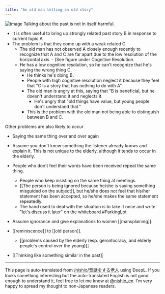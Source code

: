```yaml
---
title: "An old man telling an old story"
---
```


![image](https://gyazo.com/9137c42e07141f82adb2f1493067b8ed/thumb/1000)
Talking about the past is not in itself harmful.
- It is often useful to bring up strongly related past story B in response to current topic A
- The problem is that they come up with a weak related C
    - The old man has not observed A closely enough recently to recognize that A and C are far apart due to the low resolution of the horizontal axis.
            - [See figure under Cognitive Resolution.
    - He has a low cognitive resolution, so he can't recognize that he's saying the wrong thing C.
        - He thinks he's doing B.
        - People with high cognitive resolution neglect it because they feel that "C is a story that has nothing to do with A".
        - The old man is angry at this, saying that "B is beneficial, but he doesn't understand it and neglects it.
            - He's angry that "old things have value, but young people don't understand that."
        - This is the problem with the old man not being able to distinguish between B and C.


Other problems are also likely to occur
- Saying the same thing over and over again
- Assume you don't know something the listener already knows and explain it.
This is not unique to the elderly, although it tends to occur in the elderly.
- People who don't feel their words have been received repeat the same thing.
    - People who keep insisting on the same thing at meetings.
    - [[The person is being ignored because he/she is saying something misguided on the subject]], but he/she does not feel that his/her statement has been accepted, so he/she makes the same statement repeatedly.
    - The hand used to deal with the situation is to take it once and write "let's discuss it later" on the whiteboard #ParkingLot
- Assume ignorance and give explanations to women [[mansplaining]].

- [[reminiscence]] to [[old person]].
    - [[problems caused by the elderly (esp. gerontocracy, and elderly people's control over the young)]]

- [[Thinking like something similar in the past]]

---
This page is auto-translated from [/nishio/昔話をする老人](https://scrapbox.io/nishio/昔話をする老人) using DeepL. If you looks something interesting but the auto-translated English is not good enough to understand it, feel free to let me know at [@nishio_en](https://twitter.com/nishio_en). I'm very happy to spread my thought to non-Japanese readers.